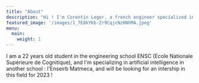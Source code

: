 ```yaml
---
title: "About"
description: "Hi ! I'm Corentin Leger, a french engineer specialized in artificial intelligence and data science"
featured_image: '/images/1_7E8kYKb-Zr9CqjcNzHNhMA.jpeg'
menu:
  main:
    weight: 1
---
```


I am a 22 years old student in the engineering school ENSC (Ecole Nationale Supérieure de Cognitique), and I'm specializing in artificial intelligence in another school : l'Enseirb Matmeca, and will be looking for an intership in this field for 2023 ! 